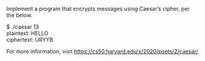Implement a program that encrypts messages using Caesar’s cipher, per the below.

$ ./caesar 13  
plaintext:  HELLO  
ciphertext: URYYB  

For more information, visit https://cs50.harvard.edu/x/2020/psets/2/caesar/